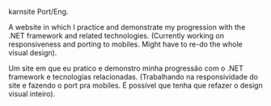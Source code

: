 karnsite Port/Eng.

A website in which I practice and demonstrate my progression with the .NET framework and related technologies. (Currently working on responsiveness and porting to mobiles. Might have to re-do the whole visual design).

Um site em que eu pratico e demonstro minha progressão com o .NET framework e tecnologias relacionadas. (Trabalhando na responsividade do site e fazendo o port pra mobiles. É possível que tenha que refazer o design visual inteiro).
